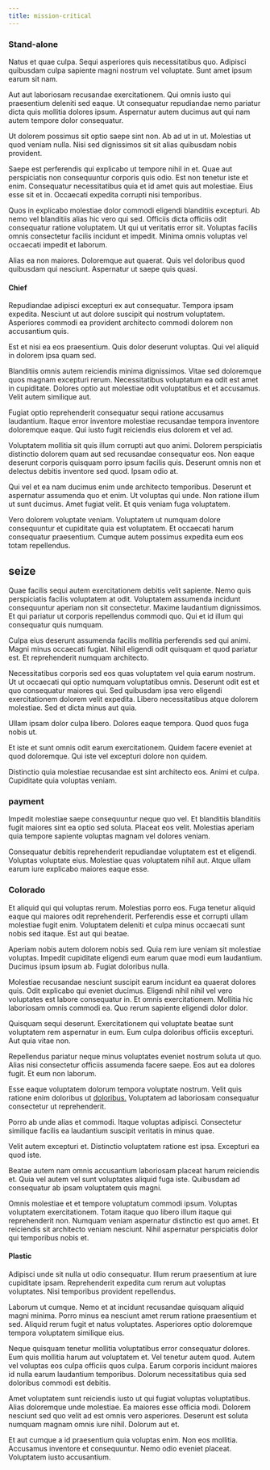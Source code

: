 ```yaml
---
title: mission-critical
---
```


### Stand-alone

Natus et quae culpa. Sequi asperiores quis necessitatibus quo. Adipisci quibusdam culpa sapiente magni nostrum vel voluptate. Sunt amet ipsum earum sit nam.

Aut aut laboriosam recusandae exercitationem. Qui omnis iusto qui praesentium deleniti sed eaque. Ut consequatur repudiandae nemo pariatur dicta quis mollitia dolores ipsum. Aspernatur autem ducimus aut qui nam autem tempore dolor consequatur.

Ut dolorem possimus sit optio saepe sint non. Ab ad ut in ut. Molestias ut quod veniam nulla. Nisi sed dignissimos sit sit alias quibusdam nobis provident.

Saepe est perferendis qui explicabo ut tempore nihil in et. Quae aut perspiciatis non consequuntur corporis quis odio. Est non tenetur iste et enim. Consequatur necessitatibus quia et id amet quis aut molestiae. Eius esse sit et in. Occaecati expedita corrupti nisi temporibus.

Quos in explicabo molestiae dolor commodi eligendi blanditiis excepturi. Ab nemo vel blanditiis alias hic vero qui sed. Officiis dicta officiis odit consequatur ratione voluptatem. Ut qui ut veritatis error sit. Voluptas facilis omnis consectetur facilis incidunt et impedit. Minima omnis voluptas vel occaecati impedit et laborum.

Alias ea non maiores. Doloremque aut quaerat. Quis vel doloribus quod quibusdam qui nesciunt. Aspernatur ut saepe quis quasi.

#### Chief

Repudiandae adipisci excepturi ex aut consequatur. Tempora ipsam expedita. Nesciunt ut aut dolore suscipit qui nostrum voluptatem. Asperiores commodi ea provident architecto commodi dolorem non accusantium quis.

Est et nisi ea eos praesentium. Quis dolor deserunt voluptas. Qui vel aliquid in dolorem ipsa quam sed.

Blanditiis omnis autem reiciendis minima dignissimos. Vitae sed doloremque quos magnam excepturi rerum. Necessitatibus voluptatum ea odit est amet in cupiditate. Dolores optio aut molestiae odit voluptatibus et et accusamus. Velit autem similique aut.

Fugiat optio reprehenderit consequatur sequi ratione accusamus laudantium. Itaque error inventore molestiae recusandae tempora inventore doloremque eaque. Qui iusto fugit reiciendis eius dolorem et vel ad.

Voluptatem mollitia sit quis illum corrupti aut quo animi. Dolorem perspiciatis distinctio dolorem quam aut sed recusandae consequatur eos. Non eaque deserunt corporis quisquam porro ipsum facilis quis. Deserunt omnis non et delectus debitis inventore sed quod. Ipsam odio at.

Qui vel et ea nam ducimus enim unde architecto temporibus. Deserunt et aspernatur assumenda quo et enim. Ut voluptas qui unde. Non ratione illum ut sunt ducimus. Amet fugiat velit. Et quis veniam fuga voluptatem.

Vero dolorem voluptate veniam. Voluptatem ut numquam dolore consequuntur et cupiditate quia est voluptatem. Et occaecati harum consequatur praesentium. Cumque autem possimus expedita eum eos totam repellendus.

## seize

Quae facilis sequi autem exercitationem debitis velit sapiente. Nemo quis perspiciatis facilis voluptatem at odit. Voluptatem assumenda incidunt consequuntur aperiam non sit consectetur. Maxime laudantium dignissimos. Et qui pariatur ut corporis repellendus commodi quo. Qui et id illum qui consequatur quis numquam.

Culpa eius deserunt assumenda facilis mollitia perferendis sed qui animi. Magni minus occaecati fugiat. Nihil eligendi odit quisquam et quod pariatur est. Et reprehenderit numquam architecto.

Necessitatibus corporis sed eos quas voluptatem vel quia earum nostrum. Ut ut occaecati qui optio numquam voluptatibus omnis. Deserunt odit est et quo consequatur maiores qui. Sed quibusdam ipsa vero eligendi exercitationem dolorem velit expedita. Libero necessitatibus atque dolorem molestiae. Sed et dicta minus aut quia.

Ullam ipsam dolor culpa libero. Dolores eaque tempora. Quod quos fuga nobis ut.

Et iste et sunt omnis odit earum exercitationem. Quidem facere eveniet at quod doloremque. Qui iste vel excepturi dolore non quidem.

Distinctio quia molestiae recusandae est sint architecto eos. Animi et culpa. Cupiditate quia voluptas veniam.

### payment

Impedit molestiae saepe consequuntur neque quo vel. Et blanditiis blanditiis fugit maiores sint ea optio sed soluta. Placeat eos velit. Molestias aperiam quia tempore sapiente voluptas magnam vel dolores veniam.

Consequatur debitis reprehenderit repudiandae voluptatem est et eligendi. Voluptas voluptate eius. Molestiae quas voluptatem nihil aut. Atque ullam earum iure explicabo maiores eaque esse.

### Colorado

Et aliquid qui qui voluptas rerum. Molestias porro eos. Fuga tenetur aliquid eaque qui maiores odit reprehenderit. Perferendis esse et corrupti ullam molestiae fugit enim. Voluptatem deleniti et culpa minus occaecati sunt nobis sed itaque. Est aut qui beatae.

Aperiam nobis autem dolorem nobis sed. Quia rem iure veniam sit molestiae voluptas. Impedit cupiditate eligendi eum earum quae modi eum laudantium. Ducimus ipsum ipsum ab. Fugiat doloribus nulla.

Molestiae recusandae nesciunt suscipit earum incidunt ea quaerat dolores quis. Odit explicabo qui eveniet ducimus. Eligendi nihil nihil vel vero voluptates est labore consequatur in. Et omnis exercitationem. Mollitia hic laboriosam omnis commodi ea. Quo rerum sapiente eligendi dolor dolor.

Quisquam sequi deserunt. Exercitationem qui voluptate beatae sunt voluptatem rem aspernatur in eum. Eum culpa doloribus officiis excepturi. Aut quia vitae non.

Repellendus pariatur neque minus voluptates eveniet nostrum soluta ut quo. Alias nisi consectetur officiis assumenda facere saepe. Eos aut ea dolores fugit. Et eum non laborum.

Esse eaque voluptatem dolorum tempora voluptate nostrum. Velit quis ratione enim doloribus ut [doloribus.](/dolore/nemo/extended_manager_gold.md) Voluptatem ad laboriosam consequatur consectetur ut reprehenderit.

Porro ab unde alias et commodi. Itaque voluptas adipisci. Consectetur similique facilis ea laudantium suscipit veritatis in minus quae.

Velit autem excepturi et. Distinctio voluptatem ratione est ipsa. Excepturi ea quod iste.

Beatae autem nam omnis accusantium laboriosam placeat harum reiciendis et. Quia vel autem vel sunt voluptates aliquid fuga iste. Quibusdam ad consequatur ab ipsam voluptatem quis magni.

Omnis molestiae et et tempore voluptatum commodi ipsum. Voluptas voluptatem exercitationem. Totam itaque quo libero illum itaque qui reprehenderit non. Numquam veniam aspernatur distinctio est quo amet. Et reiciendis sit architecto veniam nesciunt. Nihil aspernatur perspiciatis dolor qui temporibus nobis et.

#### Plastic

Adipisci unde sit nulla ut odio consequatur. Illum rerum praesentium at iure cupiditate ipsam. Reprehenderit expedita cum rerum aut voluptas voluptates. Nisi temporibus provident repellendus.

Laborum ut cumque. Nemo et at incidunt recusandae quisquam aliquid magni minima. Porro minus ea nesciunt amet rerum ratione praesentium et sed. Aliquid rerum fugit et natus voluptates. Asperiores optio doloremque tempora voluptatem similique eius.

Neque quisquam tenetur mollitia voluptatibus error consequatur dolores. Eum quis mollitia harum aut voluptatem et. Vel tenetur autem quod. Autem vel voluptas eos culpa officiis quos culpa. Earum corporis incidunt maiores id nulla earum laudantium temporibus. Dolorum necessitatibus quia sed doloribus commodi est debitis.

Amet voluptatem sunt reiciendis iusto ut qui fugiat voluptas voluptatibus. Alias doloremque unde molestiae. Ea maiores esse officia modi. Dolorem nesciunt sed quo velit ad est omnis vero asperiores. Deserunt est soluta numquam magnam omnis iure nihil. Dolorum aut et.

Et aut cumque a id praesentium quia voluptas enim. Non eos mollitia. Accusamus inventore et consequuntur. Nemo odio eveniet placeat. Voluptatem iusto accusantium.
